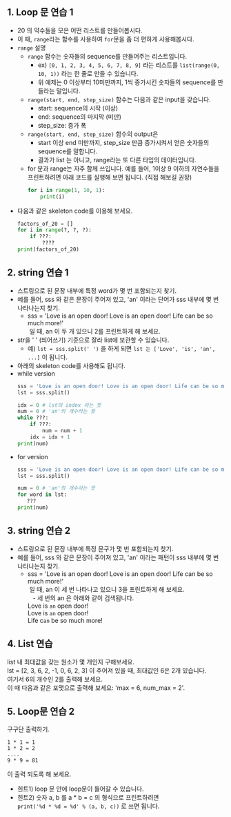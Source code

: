 ## 1. Loop 문 연습 1
- 20 의 약수들을 모은 어떤 리스트를 만들어봅시다.
- 이 때, `range`라는 함수를 사용하여 `for`문을 좀 더 편하게 사용해봅시다.
- `range` 설명
	- `range` 함수는 숫자들의 sequence를 만들어주는 리스트입니다.
		- ex) `[0, 1, 2, 3, 4, 5, 6, 7, 8, 9]` 라는 리스트를 `list(range(0, 10, 1))` 라는 한 줄로 만들 수 있습니다.
		- 위 예제는 0 이상부터 10미만까지, 1씩 증가시킨 숫자들의 sequence를 만들라는 말입니다.
	- `range(start, end, step_size)` 함수는 다음과 같은 input을 갖습니다.
		- start: sequence의 시작 (이상)
		- end: sequence의 마지막 (미만)
		- step_size: 증가 폭
	- `range(start, end, step_size)` 함수의 output은
		- start 이상 end 미만까지, step_size 만큼 증가시켜서 얻은 숫자들의 sequence를 말합니다.
		- 결과가 list 는 아니고, range라는 또 다른 타입의 데이터입니다.
	- for 문과 range는 자주 함께 쓰입니다. 예를 들어, 1이상 9 이하의 자연수들을 프린트하려면 아래 코드를 실행해 보면 됩니다. (직접 해보길 권장)
		```python
		for i in range(1, 10, 1):
		    print(i)
		```
- 다음과 같은 skeleton code를 이용해 보세요.
	```python
	factors_of_20 = []
	for i in range(?, ?, ?):
	    if ???:
	        ????
	print(factors_of_20)
	```

  
## 2. string 연습 1
- 스트링으로 된 문장 내부에 특정 word가 몇 번 포함되는지 찾기.
- 예를 들어, sss 와 같은 문장이 주어져 있고, 'an' 이라는 단어가 sss 내부에 몇 번 나타나는지 찾기.
    - sss = 'Love is an open door! Love is an open door! Life can be so much more!'<br>
  일 때, an 이 두 개 있으니 2를 프린트하게 해 보세요.
- str을 ' ' (띄어쓰기) 기준으로 잘라 list에 보관할 수 있습니다.
    + 예) `lst = sss.split(' ')` 을 하게 되면
		`lst 는 ['Love', 'is', 'an', ...]` 이 됩니다.
- 아래의 skeleton code를 사용해도 됩니다.
- while version
    ```python
    sss = 'Love is an open door! Love is an open door! Life can be so much more!'
    lst = sss.split()

    idx = 0 # lst의 index 라는 뜻
    num = 0 # 'an'의 개수라는 뜻
    while ???:
        if ???:
            num = num + 1
        idx = idx + 1
    print(num)
    ```
- for version
  ```python
  sss = 'Love is an open door! Love is an open door! Life can be so much more!'
  lst = sss.split()

  num = 0 # 'an'의 개수라는 뜻
  for word in lst:
     ???
  print(num)
  ```

## 3. string 연습 2
- 스트링으로 된 문장 내부에 특정 문구가 몇 번 포함되는지 찾기.
- 예를 들어, sss 와 같은 문장이 주어져 있고, 'an' 이라는 패턴이 sss 내부에 몇 번 나타나는지 찾기.
    - sss = 'Love is an open door! Love is an open door! Life can be so much more!'<br>
  일 때, an 이 세 번 나타나고 있으니 3을 프린트하게 해 보세요.<br>
    - 세 번의 an 은 아래와 같이 검색됩니다. <br>
	Love is ``an`` open door!<br>
	Love is ``an`` open door!<br>
	Life c``an`` be so much more!<br>
	
  
## 4. List 연습
list 내 최대값을 갖는 원소가 몇 개인지 구해보세요.<br>
lst = [2, 3, 6, 2, -1, 0, 6, 2, 3] 이 주어져 있을 때, 최대값인 6은 2개 있습니다.<br>
여기서 6의 개수인 2를 출력해 보세요.<br>
이 때 다음과 같은 포맷으로 출력해 보세요: 'max = 6, num_max = 2'.<br>


## 5. Loop문 연습 2

구구단 출력하기.
```
1 * 1 = 1
1 * 2 = 2
....
9 * 9 = 81
```
이 출력 되도록 해 보세요.

- 힌트1) loop 문 안에 loop문이 들어갈 수 있습니다.
- 힌트2) 숫자 a, b 를 a * b = c 의 형식으로 프린트하려면 <br>
	    	`print('%d * %d = %d' % (a, b, c))` 로 쓰면 됩니다.
